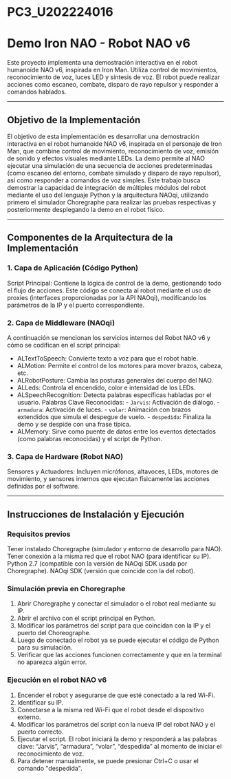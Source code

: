# PC3_U202224016

# Demo Iron NAO - Robot NAO v6

Este proyecto implementa una demostración interactiva en el robot humanoide NAO v6, inspirada en Iron Man. Utiliza control de movimientos, reconocimiento de voz, luces LED y síntesis de voz. El robot puede realizar acciones como escaneo, combate, disparo de rayo repulsor y responder a comandos hablados.

------------------------------------------------------------------------------------------------------------------------------------------------------------------------------------------------------------------------

## Objetivo de la Implementación
El objetivo de esta implementación es desarrollar una demostración interactiva en el robot humanoide NAO v6, inspirada en el personaje de Iron Man, que combine control de movimiento, reconocimiento de voz, emisión de sonido y efectos visuales mediante LEDs. La demo permite al NAO ejecutar una simulación de una secuencia de acciones predeterminadas (como escaneo del entorno, combate simulado y disparo de rayo repulsor), así como responder a comandos de voz simples. Este trabajo busca demostrar la capacidad de integración de múltiples módulos del robot mediante el uso del lenguaje Python y la arquitectura NAOqi, utilizando primero el simulador Choregraphe para realizar las pruebas respectivas y posteriormente desplegando la demo en el robot físico.

------------------------------------------------------------------------------------------------------------------------------------------------------------------------------------------------------------------------

## Componentes de la Arquitectura de la Implementación

### 1. Capa de Aplicación (Código Python)
Script Principal: Contiene la lógica de control de la demo, gestionando todo el flujo de acciones. Este código se conecta al robot mediante el uso de proxies (interfaces proporcionadas por la API NAOqi), modificando los parámetros de la IP y el puerto correspondiente.

### 2. Capa de Middleware (NAOqi)
A continuación se mencionan los servicios internos del Robot NAO v6 y cómo se codifican en el script principal:

- ALTextToSpeech: Convierte texto a voz para que el robot hable.
- ALMotion: Permite el control de los motores para mover brazos, cabeza, etc.
- ALRobotPosture: Cambia las posturas generales del cuerpo del NAO.
- ALLeds: Controla el encendido, color e intensidad de los LEDs.
- ALSpeechRecognition: Detecta palabras específicas habladas por el usuario.
    Palabras Clave Reconocidas:
        - `Jarvis`: Activación de diálogo.
        - `armadura`: Activación de luces.
        - `volar`: Animación con brazos extendidos que simula el despegue de vuelo.
        - `despedida`: Finaliza la demo y se despide con una frase típica.
- ALMemory: Sirve como puente de datos entre los eventos detectados (como palabras reconocidas) y el script de Python.

### 3. Capa de Hardware (Robot NAO)
Sensores y Actuadores: Incluyen micrófonos, altavoces, LEDs, motores de movimiento, y sensores internos que ejecutan físicamente las acciones definidas por el software.

------------------------------------------------------------------------------------------------------------------------------------------------------------------------------------------------------------------------

##  Instrucciones de Instalación y Ejecución

### Requisitos previos
Tener instalado Choregraphe (simulador y entorno de desarrollo para NAO).
Tener conexión a la misma red que el robot NAO (para identificar su IP).
Python 2.7 (compatible con la versión de NAOqi SDK usada por Choregraphe).
NAOqi SDK (versión que coincide con la del robot).

### Simulación previa en Choregraphe
1. Abrir Choregraphe y conectar el simulador o el robot real mediante su IP.
2. Abrir el archivo con el script principal en Python.
3. Modificar los parámetros del script para que coincidan con la IP y el puerto del Choreographe.
4. Luego de conectado el robot ya se puede ejecutar el código de Python para su simulación.
5. Verificar que las acciones funcionen correctamente y que en la terminal no aparezca algún error.

### Ejecución en el robot NAO v6
1. Encender el robot y asegurarse de que esté conectado a la red Wi-Fi.
2. Identificar su IP.
3. Conectarse a la misma red Wi-Fi que el robot desde el dispositivo externo.
4. Modificar los parámetros del script con la nueva IP del robot NAO y el puerto correcto.
5. Ejecutar el script. El robot iniciará la demo y responderá a las palabras clave: “Jarvis”, “armadura”, “volar”, “despedida” al momento de iniciar el reconocimiento de voz.
6. Para detener manualmente, se puede presionar Ctrl+C o usar el comando "despedida".